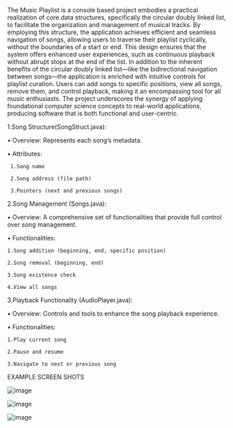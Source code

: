 The Music Playlist is a console based  project embodies a practical realization of core data structures, specifically the circular doubly linked list, to facilitate the organization and management of musical tracks. By employing this structure, the application achieves efficient and seamless navigation of songs, allowing users to traverse their playlist cyclically, without the boundaries of a start or end. This design ensures that the system offers enhanced user experiences, such as continuous playback without abrupt stops at the end of the list.
In addition to the inherent benefits of the circular doubly linked list—like the bidirectional navigation between songs—the application is enriched with intuitive controls for playlist curation. Users can add songs to specific positions, view all songs, remove them, and control playback, making it an encompassing tool for all music enthusiasts. The project underscores the synergy of applying foundational computer science concepts to real-world applications, producing software that is both functional and user-centric.







1.Song Structure(SongStruct.java):

•	Overview: Represents each song’s metadata.

•	Attributes:

     1.Song name
  
     2.Song address (file path)
  
     3.Pointers (next and previous songs)





2.Song Management (Songs.java):

•	Overview: A comprehensive set of functionalities that provide full control over 
song management.

  •	Functionalities:
  
    1.Song addition (beginning, end, specific position)
    
    2.Song removal (beginning, end)
    
    3.Song existence check
    
    4.View all songs





3.Playback Functionality (AudioPlayer.java):

•	Overview: Controls and tools to enhance the song playback experience.

•	Functionalities:

    1.Play current song
  
    2.Pause and resume
  
    3.Navigate to next or previous song
    




 EXAMPLE SCREEN SHOTS
 
  ![image](https://github.com/TejaJagadeesh/Music_Playlist_Using_DSA/assets/128168989/a400e929-ddb9-4146-b9a4-8503b91efa96)



  ![image](https://github.com/TejaJagadeesh/Music_Playlist_Using_DSA/assets/128168989/e25d6fd1-6232-4fda-be05-98e2a5f9e929)



  ![image](https://github.com/TejaJagadeesh/Music_Playlist_Using_DSA/assets/128168989/a24f937c-7733-4582-a7fd-276922600363)

      






      

      

      













